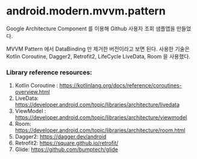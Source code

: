 # android.modern.mvvm.pattern
Google Architecture Component 를 이용해 Github 사용자 조회 샘플앱을 만들었다.

MVVM Pattern 에서 DataBinding 만 제거한 버전이라고 보면 된다.
사용한 기술은 Kotlin Coroutine, Dagger2, Retrofit2, LifeCycle LiveData, Room 을 사용했다.

### Library reference resources:
1. Kotlin Coroutine : https://kotlinlang.org/docs/reference/coroutines-overview.html
2. LiveData: https://developer.android.com/topic/libraries/architecture/livedata
3. ViewModel : https://developer.android.com/topic/libraries/architecture/viewmodel
4. Room: https://developer.android.com/topic/libraries/architecture/room.html
5. Dagger2: https://dagger.dev/android
6. Retrofit2: https://square.github.io/retrofit/
7. Glide: https://github.com/bumptech/glide
